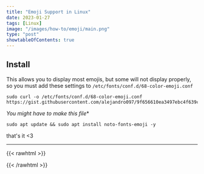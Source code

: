 ```yaml
---
title: "Emoji Support in Linux"
date: 2023-01-27
tags: [Linux]
image: "/images/how-to/emoji/main.png"
type: "post"
showtableOfContents: true
---
```


## Install 
This allows you to display most emojis, but some will not display properly, so you must add these settings to ```/etc/fonts/conf.d/68-color-emoji.conf``` 

```
sudo curl -o /etc/fonts/conf.d/68-color-emoji.conf https://gist.githubusercontent.com/alejandro097/9f656610ea3497ebc4f639c84094e3e8/raw
```
*You might have to make this file**

```
sudo apt update && sudo apt install noto-fonts-emoji -y
```

that's it <3

---

{{< rawhtml >}} 
<script src="https://utteranc.es/client.js"
        repo="mansoorbarri/website"
        issue-term="title"
        theme="github-dark"
        crossorigin="anonymous"
        async>
</script>
{{< /rawhtml >}}